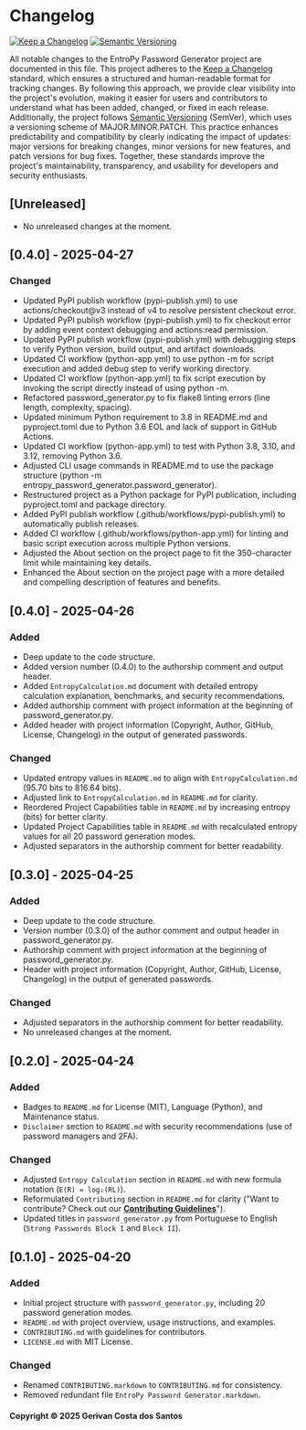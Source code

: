 # Changelog

[![Keep a Changelog](https://img.shields.io/badge/Keep%20a%20Changelog-1.0.0-orange)](https://keepachangelog.com/en/1.0.0/)
[![Semantic Versioning](https://img.shields.io/badge/Semantic%20Versioning-2.0.0-blue)](https://semver.org/spec/v2.0.0.html)

All notable changes to the EntroPy Password Generator project are documented in this file. This project adheres to the [Keep a Changelog](https://keepachangelog.com/en/1.0.0/) standard, which ensures a structured and human-readable format for tracking changes. By following this approach, we provide clear visibility into the project's evolution, making it easier for users and contributors to understand what has been added, changed, or fixed in each release. Additionally, the project follows [Semantic Versioning](https://semver.org/spec/v2.0.0.html) (SemVer), which uses a versioning scheme of MAJOR.MINOR.PATCH. This practice enhances predictability and compatibility by clearly indicating the impact of updates: major versions for breaking changes, minor versions for new features, and patch versions for bug fixes. Together, these standards improve the project's maintainability, transparency, and usability for developers and security enthusiasts.

## [Unreleased]
- No unreleased changes at the moment.

## [0.4.0] - 2025-04-27
### Changed
- Updated PyPI publish workflow (pypi-publish.yml) to use actions/checkout@v3 instead of v4 to resolve persistent checkout error.
- Updated PyPI publish workflow (pypi-publish.yml) to fix checkout error by adding event context debugging and actions:read permission.
- Updated PyPI publish workflow (pypi-publish.yml) with debugging steps to verify Python version, build output, and artifact downloads.
- Updated CI workflow (python-app.yml) to use python -m for script execution and added debug step to verify working directory.
- Updated CI workflow (python-app.yml) to fix script execution by invoking the script directly instead of using python -m.
- Refactored password_generator.py to fix flake8 linting errors (line length, complexity, spacing).
- Updated minimum Python requirement to 3.8 in README.md and pyproject.toml due to Python 3.6 EOL and lack of support in GitHub Actions.
- Updated CI workflow (python-app.yml) to test with Python 3.8, 3.10, and 3.12, removing Python 3.6.
- Adjusted CLI usage commands in README.md to use the package structure (python -m entropy_password_generator.password_generator).
- Restructured project as a Python package for PyPI publication, including pyproject.toml and package directory.
- Added PyPI publish workflow (.github/workflows/pypi-publish.yml) to automatically publish releases.
- Added CI workflow (.github/workflows/python-app.yml) for linting and basic script execution across multiple Python versions.
- Adjusted the About section on the project page to fit the 350-character limit while maintaining key details.
- Enhanced the About section on the project page with a more detailed and compelling description of features and benefits.

## [0.4.0] - 2025-04-26
### Added
- Deep update to the code structure.
- Added version number (0.4.0) to the authorship comment and output header.
- Added `EntropyCalculation.md` document with detailed entropy calculation explanation, benchmarks, and security recommendations.
- Added authorship comment with project information at the beginning of password_generator.py.
- Added header with project information (Copyright, Author, GitHub, License, Changelog) in the output of generated passwords.

### Changed
- Updated entropy values in `README.md` to align with `EntropyCalculation.md` (95.70 bits to 816.64 bits).
- Adjusted link to `EntropyCalculation.md` in `README.md` for clarity.
- Reordered Project Capabilities table in `README.md` by increasing entropy (bits) for better clarity.
- Updated Project Capabilities table in `README.md` with recalculated entropy values for all 20 password generation modes.
- Adjusted separators in the authorship comment for better readability.

## [0.3.0] - 2025-04-25
### Added
- Deep update to the code structure.
- Version number (0.3.0) of the author comment and output header in password_generator.py.
- Authorship comment with project information at the beginning of password_generator.py.
- Header with project information (Copyright, Author, GitHub, License, Changelog) in the output of generated passwords.

### Changed
- Adjusted separators in the authorship comment for better readability.
- No unreleased changes at the moment.

## [0.2.0] - 2025-04-24
### Added
- Badges to `README.md` for License (MIT), Language (Python), and Maintenance status.
- `Disclaimer` section to `README.md` with security recommendations (use of password managers and 2FA).

### Changed
- Adjusted `Entropy Calculation` section in `README.md` with new formula notation (`E(R) = log₂(RL)`).
- Reformulated `Contributing` section in `README.md` for clarity ("Want to contribute? Check out our [**Contributing Guidelines**](https://github.com/gerivanc/entropy-password-generator/blob/main/CONTRIBUTING.md)").
- Updated titles in `password_generator.py` from Portuguese to English (`Strong Passwords Block I` and `Block II`).

## [0.1.0] - 2025-04-20
### Added
- Initial project structure with `password_generator.py`, including 20 password generation modes.
- `README.md` with project overview, usage instructions, and examples.
- `CONTRIBUTING.md` with guidelines for contributors.
- `LICENSE.md` with MIT License.

### Changed
- Renamed `CONTRIBUTING.markdown` to `CONTRIBUTING.md` for consistency.
- Removed redundant file `EntroPy Password Generator.markdown`.

#### Copyright © 2025 Gerivan Costa dos Santos
